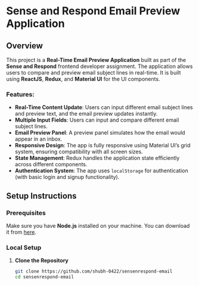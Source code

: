 # Sense and Respond Email Preview Application

## Overview

This project is a **Real-Time Email Preview Application** built as part of the **Sense and Respond** frontend developer assignment. The application allows users to compare and preview email subject lines in real-time. It is built using **ReactJS**, **Redux**, and **Material UI** for the UI components.

### Features:

- **Real-Time Content Update**: Users can input different email subject lines and preview text, and the email preview updates instantly.
- **Multiple Input Fields**: Users can input and compare different email subject lines.
- **Email Preview Panel**: A preview panel simulates how the email would appear in an inbox.
- **Responsive Design**: The app is fully responsive using Material UI’s grid system, ensuring compatibility with all screen sizes.
- **State Management**: Redux handles the application state efficiently across different components.
- **Authentication System**: The app uses `localStorage` for authentication (with basic login and signup functionality).

## Setup Instructions

### Prerequisites

Make sure you have **Node.js** installed on your machine. You can download it from [here](https://nodejs.org/).

### Local Setup

1. **Clone the Repository**

   ```bash
   git clone https://github.com/shubh-0422/sensenrespond-email
   cd sensenrespond-email
